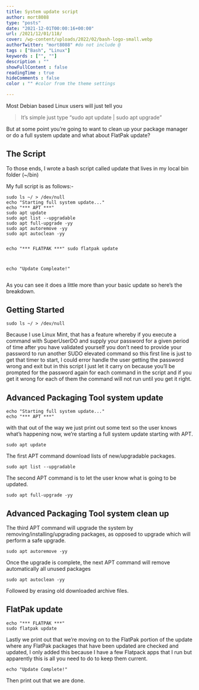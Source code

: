 ```yaml
---
title: System update script
author: mort8088
type: "posts"
date: "2021-12-01T00:00:16+00:00"
url: /2021/12/01/118/
cover: /wp-content/uploads/2022/02/bash-logo-small.webp
authorTwitter: "mort8088" #do not include @
tags : ["Bash", "Linux"]
keywords : ["", ""]
description : ""
showFullContent : false
readingTime : true
hideComments : false
color : "" #color from the theme settings

---
```

Most Debian based Linux users will just tell you

> It&#8217;s simple just type &#8220;sudo apt update | sudo apt upgrade&#8221;

But at some point you&#8217;re going to want to clean up your package manager or do a full system update and what about FlatPak update?

<!--more-->

## The Script

To those ends, I wrote a bash script called update that lives in my local bin folder (~/bin)

My full script is as follows:-

<div class="hcb_wrap">
  <pre class="prism undefined-numbers lang-bash" data-lang="Bash"><code>sudo ls ~/ &gt; /dev/null
echo "Starting full system update..."
echo "*** APT ***"
sudo apt update
sudo apt list --upgradable
sudo apt full-upgrade -yy
sudo apt autoremove -yy
sudo apt autoclean -yy

echo "*** FLATPAK ***"
sudo flatpak update

echo "Update Compleate!"</code></pre>
</div>

As you can see it does a little more than your basic update so here&#8217;s the breakdown.

## Getting Started

<div class="hcb_wrap">
  <pre class="prism undefined-numbers lang-bash" data-lang="Bash"><code>sudo ls ~/ &gt; /dev/null</code></pre>
</div>

Because I use Linux Mint, that has a feature whereby if you execute a command with SuperUserDO and supply your password for a given period of time after you have validated yourself you don&#8217;t need to provide your password to run another SUDO elevated command so this first line is just to get that timer to start, I could error handle the user getting the password wrong and exit but in this script I just let it carry on because you&#8217;ll be prompted for the password again for each command in the script and if you get it wrong for each of them the command will not run until you get it right.

## Advanced Packaging Tool system update

<div class="hcb_wrap">
  <pre class="prism undefined-numbers lang-bash" data-lang="Bash"><code>echo "Starting full system update..."
echo "*** APT ***"</code></pre>
</div>

with that out of the way we just print out some text so the user knows what&#8217;s happening now, we&#8217;re starting a full system update starting with APT.

<div class="hcb_wrap">
  <pre class="prism undefined-numbers lang-bash" data-lang="Bash"><code>sudo apt update</code></pre>
</div>

The first APT command download lists of new/upgradable packages.

<div class="hcb_wrap">
  <pre class="prism undefined-numbers lang-bash" data-lang="Bash"><code>sudo apt list --upgradable</code></pre>
</div>

The second APT command is to let the user know what is going to be updated.

<div class="hcb_wrap">
  <pre class="prism undefined-numbers lang-bash" data-lang="Bash"><code>sudo apt full-upgrade -yy</code></pre>
</div>

## Advanced Packaging Tool system clean up

The third APT command will upgrade the system by removing/installing/upgrading packages, as opposed to upgrade which will perform a safe upgrade.

<div class="hcb_wrap">
  <pre class="prism undefined-numbers lang-bash" data-lang="Bash"><code>sudo apt autoremove -yy</code></pre>
</div>

Once the upgrade is complete, the next APT command will remove automatically all unused packages

<div class="hcb_wrap">
  <pre class="prism undefined-numbers lang-bash" data-lang="Bash"><code>sudo apt autoclean -yy</code></pre>
</div>

Followed by erasing old downloaded archive files.

## FlatPak update

<div class="hcb_wrap">
  <pre class="prism undefined-numbers lang-bash" data-lang="Bash"><code>echo "*** FLATPAK ***"
sudo flatpak update</code></pre>
</div>

Lastly we print out that we&#8217;re moving on to the FlatPak portion of the update where any FlatPak packages that have been updated are checked and updated, I only added this because I have a few Flatpack apps that I run but apparently this is all you need to do to keep them current.

<div class="hcb_wrap">
  <pre class="prism undefined-numbers lang-bash" data-lang="Bash"><code>echo "Update Complete!"</code></pre>
</div>

Then print out that we are done.